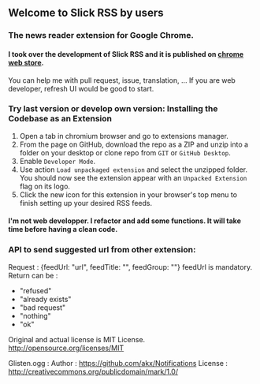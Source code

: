 ## Welcome to Slick RSS by users
### The news reader extension for Google Chrome.

#### I took over the development of Slick RSS and it is published on [chrome web store](https://chrome.google.com/webstore/detail/slick-rss-by-users/lloonpjjgockligalihhebapcafgbgef).

You can help me with pull request, issue, translation, ...
If you are web developer, refresh UI would be good to start.

### Try last version or develop own version: Installing the Codebase as an Extension
1. Open a tab in chromium browser and go to extensions manager.
2. From the page on GitHub, download the repo as a ZIP and unzip into a folder on your desktop or clone repo from `GIT` or `GitHub Desktop`.
3. Enable `Developer Mode`.
4. Use action `Load unpackaged extension` and select the unzipped folder. You should now see the extension appear with an `Unpacked Extension` flag on its logo.
5. Click the new icon for this extension in your browser's top menu to finish setting up your desired RSS feeds.

#### I'm not web developper. I refactor and add some functions. It will take time before having a clean code.

### API to send suggested url from other extension:
Request : {feedUrl: "url", feedTitle: "", feedGroup: ""}
feedUrl is mandatory.
Return can be :
- "refused"
- "already exists"
- "bad request"
- "nothing"
- "ok"

Original and actual license is MIT License.
http://opensource.org/licenses/MIT

Glisten.ogg :
Author : https://github.com/akx/Notifications
License : http://creativecommons.org/publicdomain/mark/1.0/
